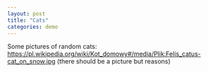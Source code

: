 ```yaml
---
layout: post
title: "Cats"
categories: demo
---
```


Some pictures of random cats:
https://pl.wikipedia.org/wiki/Kot_domowy#/media/Plik:Felis_catus-cat_on_snow.jpg
(there should be a picture but reasons)
